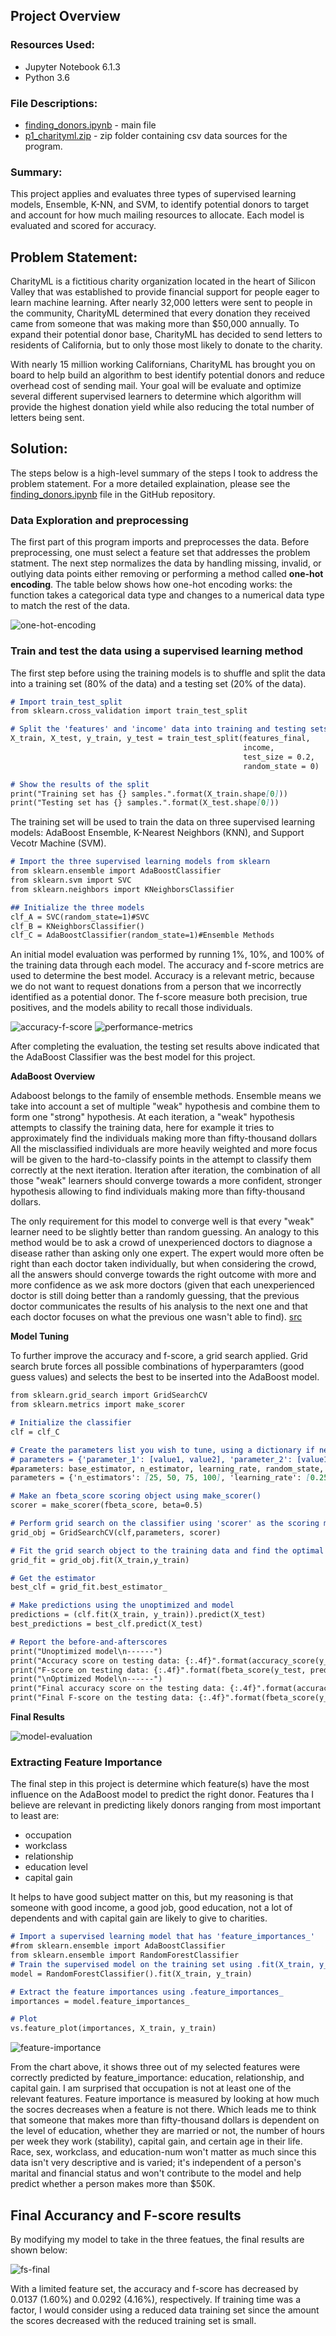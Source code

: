 ## Project Overview

### Resources Used:

- Jupyter Notebook 6.1.3 
- Python 3.6

### File Descriptions:

- [finding_donors.ipynb](https://github.com/lizgarseeyah/Finding-Donors/blob/master/finding_donors.ipynb) - main file
-  [p1_charityml.zip](https://github.com/lizgarseeyah/Finding-Donors/blob/master/p1_charityml_rev2.zip) - zip folder containing csv data sources for the program.

### Summary:

This project applies and evaluates three types of supervised learning models, Ensemble, K-NN, and SVM, to identify potential donors to target and account for how much mailing resources to allocate. Each model is evaluated and scored for accuracy.

## Problem Statement:

CharityML is a fictitious charity organization located in the heart of Silicon Valley that was established to provide financial support for people eager to learn machine learning. After nearly 32,000 letters were sent to people in the community, CharityML determined that every donation they received came from someone that was making more than $50,000 annually. To expand their potential donor base, CharityML has decided to send letters to residents of California, but to only those most likely to donate to the charity. 

With nearly 15 million working Californians, CharityML has brought you on board to help build an algorithm to best identify potential donors and reduce overhead cost of sending mail. Your goal will be evaluate and optimize several different supervised learners to determine which algorithm will provide the highest donation yield while also reducing the total number of letters being sent.

## Solution: 

The steps below is a high-level summary of the steps I took to address the problem statement. For a more detailed explaination, please see the [finding_donors.ipynb](https://github.com/lizgarseeyah/Finding-Donors/blob/master/finding_donors.ipynb) file in the GitHub repository.

### Data Exploration and preprocessing

The first part of this program imports and preprocesses the data. Before preprocessing, one must select a feature set that addresses the problem statment. The next step normalizes the data by handling missing, invalid, or outlying data points either removing or performing a method called **one-hot encoding**. The table below shows how one-hot encoding works: the function takes a categorical data type and changes to a numerical data type to match the rest of the data.


![one-hot-encoding](/img/One-Hot-encoding.png) 

### Train and test the data using a supervised learning method 

The first step before using the training models is to shuffle and split the data into a training set (80% of the data) and a testing set (20% of the data).

```markdown
# Import train_test_split
from sklearn.cross_validation import train_test_split

# Split the 'features' and 'income' data into training and testing sets
X_train, X_test, y_train, y_test = train_test_split(features_final, 
                                                    income, 
                                                    test_size = 0.2, 
                                                    random_state = 0)

# Show the results of the split
print("Training set has {} samples.".format(X_train.shape[0]))
print("Testing set has {} samples.".format(X_test.shape[0]))
```
The training set will be used to train the data on three supervised learning models: AdaBoost Ensemble, K-Nearest Neighbors (KNN), and Support Vecotr Machine (SVM).

```markdown
# Import the three supervised learning models from sklearn
from sklearn.ensemble import AdaBoostClassifier
from sklearn.svm import SVC
from sklearn.neighbors import KNeighborsClassifier

## Initialize the three models
clf_A = SVC(random_state=1)#SVC
clf_B = KNeighborsClassifier()
clf_C = AdaBoostClassifier(random_state=1)#Ensemble Methods
```
An initial model evaluation was performed by running 1%, 10%, and 100% of the training data through each model. The accuracy and f-score metrics are used to determine the best model. Accuracy is a relevant metric, because we do not want to request donations from a person that we incorrectly identified as a potential donor. The f-score measure both precision, true positives, and the models ability to recall those individuals.

![accuracy-f-score](/img/accuracy-f-score.png) 
![performance-metrics](/img/performance-metrics.png) 

After completing the evaluation, the testing set results above indicated that the AdaBoost Classifier was the best model for this project.

**AdaBoost Overview**

Adaboost belongs to the family of ensemble methods. Ensemble means we take into account a set of multiple "weak" hypothesis and combine them to form one "strong" hypothesis. At each iteration, a "weak" hypothesis attempts to classify the training data, here for example it tries to approximately find the individuals making more than fifty-thousand dollars All the misclassified individuals are more heavily weighted and more focus will be given to the hard-to-classify points in the attempt to classify them correctly at the next iteration. Iteration after iteration, the combination of all those "weak" learners should converge towards a more confident, stronger hypothesis allowing to find individuals making more than fifty-thousand dollars. 

The only requirement for this model to converge well is that every "weak" learner need to be slightly better than random guessing. An analogy to this method would be to ask a crowd of unexperienced doctors to diagnose a disease rather than asking only one expert. The expert would more often be right than each doctor taken individually, but when considering the crowd, all the answers should converge towards the right outcome with more and more confidence as we ask more doctors (given that each unexperienced doctor is still doing better than a randomly guessing, that the previous doctor communicates the results of his analysis to the next one and that each doctor focuses on what the previous one wasn't able to find).
[src](https://www.analyticsvidhya.com/blog/2015/11/quick-introduction-boosting-algorithms-machine-learning/)

**Model Tuning**

To further improve the accuracy and f-score, a grid search applied. Grid search brute forces all possible combinations of hyperparamters (good guess values) and selects the best to be inserted into the AdaBoost model. 

```markdown
from sklearn.grid_search import GridSearchCV
from sklearn.metrics import make_scorer

# Initialize the classifier
clf = clf_C

# Create the parameters list you wish to tune, using a dictionary if needed.
# parameters = {'parameter_1': [value1, value2], 'parameter_2': [value1, value2]}
#parameters: base_estimator, n_estimator, learning_rate, random_state, algorithm
parameters = {'n_estimators': [25, 50, 75, 100], 'learning_rate': [0.25, 0.5, 0.75,1.0]}

# Make an fbeta_score scoring object using make_scorer()
scorer = make_scorer(fbeta_score, beta=0.5)

# Perform grid search on the classifier using 'scorer' as the scoring method using GridSearchCV()
grid_obj = GridSearchCV(clf,parameters, scorer)

# Fit the grid search object to the training data and find the optimal parameters using fit()
grid_fit = grid_obj.fit(X_train,y_train)

# Get the estimator
best_clf = grid_fit.best_estimator_

# Make predictions using the unoptimized and model
predictions = (clf.fit(X_train, y_train)).predict(X_test)
best_predictions = best_clf.predict(X_test)

# Report the before-and-afterscores
print("Unoptimized model\n------")
print("Accuracy score on testing data: {:.4f}".format(accuracy_score(y_test, predictions)))
print("F-score on testing data: {:.4f}".format(fbeta_score(y_test, predictions, beta = 0.5)))
print("\nOptimized Model\n------")
print("Final accuracy score on the testing data: {:.4f}".format(accuracy_score(y_test, best_predictions)))
print("Final F-score on the testing data: {:.4f}".format(fbeta_score(y_test, best_predictions, beta = 0.5)))
```
**Final Results**

![model-evaluation](/img/model-evaluation.png)

### Extracting Feature Importance

The final step in this project is determine which feature(s) have the most influence on the AdaBoost model to predict the right donor. Features tha I believe are relevant in predicting likely donors ranging from most important to least are:

- occupation
- workclass
- relationship
- education level
- capital gain

It helps to have good subject matter on this, but my reasoning is that someone with good income, a good job, good education, not a lot of dependents and with capital gain are likely to give to charities.

```markdown
# Import a supervised learning model that has 'feature_importances_'
#from sklearn.ensemble import AdaBoostClassifier
from sklearn.ensemble import RandomForestClassifier
# Train the supervised model on the training set using .fit(X_train, y_train)
model = RandomForestClassifier().fit(X_train, y_train)

# Extract the feature importances using .feature_importances_ 
importances = model.feature_importances_

# Plot
vs.feature_plot(importances, X_train, y_train)
```
![feature-importance](/img/feature-importance.png) 

From the chart above, it shows three out of my selected features were correctly predicted by feature_importance: education, relationship, and capital gain. I am surprised that occupation is not at least one of the relevant features. Feature importance is measured by looking at how much the socres decreases when a feature is not there. Which leads me to think that someone that makes more than fifty-thousand dollars is dependent on the level of education, whether they are married or not, the number of hours per week they work (stability), capital gain, and certain age in their life. Race, sex, workclass, and education-num won't matter as much since this data isn't very descriptive and is varied; it's independent of a person's marital and financial status and won't contribute to the model and help predict whether a person makes more than $50K.

## Final Accurancy and F-score results

By modifying my model to take in the three featues, the final results are shown below:

![fs-final](/img/fs-final.png) 

With a limited feature set, the accuracy and f-score has decreased by 0.0137 (1.60%) and 0.0292 (4.16%), respectively. If training time was a factor, I would consider using a reduced data training set since the amount the scores decreased with the reduced training set is small.
